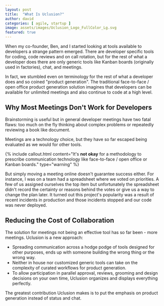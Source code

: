 ```yaml
---
layout: post
title:  "What Is Uclusion?"
author: david
categories: [ agile, startup ]
image: assets/images/Uclusion_Logo_FullColor_Lg.svg
featured: true
---
```

When my co-founder, Ben, and I started looking at tools available to developers a strange pattern emerged. There are
developer specific tools for coding, code reviews and on call rotation, but for the rest of what a developer does there 
are only generic tools like Kanban boards (originally used in factories), chat, and meetings.

In fact, we stumbled even on terminology for the rest of what a developer does and so coined "product generation". 
The traditional face-to-face / open office product generation solution imagines that developers can be available for 
unlimited meetings and also continue to code at a high level.

## Why Most Meetings Don't Work for Developers
Brainstorming is useful but in general developer meetings have two fatal flaws: too much on the fly thinking 
about complex problems or repeatedly reviewing a book like document.

Meetings are a technology choice, but they have so far escaped being evaluated as we would for other tools.

{% include callout.html
content="It's **not okay** for a methodology to prescribe communication technology like face-to-face / open office or
Kanban boards."
type="warning" %}

But simply moving a meeting online doesn't guarantee success either. For instance, I was on a team had a spreadsheet
where we voted on priorities. A few of us assigned ourselves the top item but unfortunately the spreadsheet didn't
record the certainty or reasons behind the votes or give us a way to change the plan later. It turned out this 
project's popularity was a result of recent incidents in production and those incidents stopped and our code was never 
deployed.

## Reducing the Cost of Collaboration
The solution for meetings not being an effective tool has so far been - more meetings. Uclusion is a new approach:

* Spreading communication across a hodge podge of tools designed for other purposes, ends up with someone building
  the wrong thing or the wrong way.
* Neither in house nor customized generic tools can take on the complexity of curated workflows for product generation.
* To allow participation in parallel approval, reviews, grooming and design decisions on your own time, Uclusion
organizes and displays everything perfectly.

The greatest contribution Uclusion makes is to put the emphasis on product generation instead of status and chat.